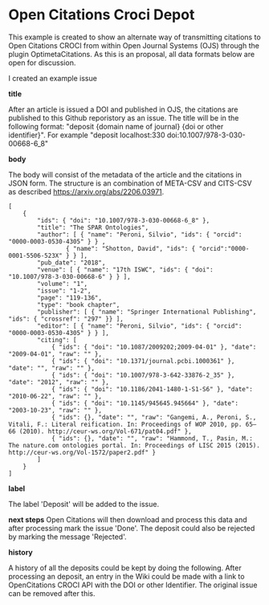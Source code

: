 # Open Citations Croci Depot

This example is created to show an alternate way of transmitting citations to Open Citations CROCI from within Open Journal Systems (OJS) through the plugin OptimetaCitations. As this is an proposal, all data formats below are open for discussion. 

I created an example issue

**title**

After an article is issued a DOI and published in OJS, the citations are published to this Github reporistory as an issue. The title will be in the following format: "deposit {domain name of journal} {doi or other identifier}". For example "deposit localhost:330 doi:10.1007/978-3-030-00668-6_8"

**body**

The body will consist of the metadata of the article and the citations in JSON form. 
The structure is an combination of META-CSV and CITS-CSV as described https://arxiv.org/abs/2206.03971.

```
[ 
	{
		"ids": { "doi": "10.1007/978-3-030-00668-6_8" },
		"title": "The SPAR Ontologies",
		"author": [ { "name": "Peroni, Silvio", "ids": { "orcid": "0000-0003-0530-4305" } } , 
				{ "name": "Shotton, David", "ids": { "orcid":"0000-0001-5506-523X" } } ],
		"pub_date": "2018",
		"venue": [ { "name": "17th ISWC", "ids": { "doi": "10.1007/978-3-030-00668-6" } } ],
		"volume": "1",
		"issue": "1-2",
		"page": "119-136",
		"type": "book chapter",
		"publisher": [ { "name": "Springer International Publishing", "ids": { "crossref": "297" }} ],
		"editor": [ { "name": "Peroni, Silvio", "ids": { "orcid": "0000-0003-0530-4305" } } ],
		"citing": [ 
			{ "ids": { "doi": "10.1087/2009202;2009-04-01" }, "date": "2009-04-01", "raw": "" },
			{ "ids": { "doi": "10.1371/journal.pcbi.1000361" }, "date": "", "raw": "" },
			{ "ids": { "doi": "10.1007/978-3-642-33876-2_35" }, "date": "2012", "raw": "" },
			{ "ids": { "doi": "10.1186/2041-1480-1-S1-S6" }, "date": "2010-06-22", "raw": "" },
			{ "ids": { "doi": "10.1145/945645.945664" }, "date": "2003-10-23", "raw": "" },
			{ "ids": {}, "date": "", "raw": "Gangemi, A., Peroni, S., Vitali, F.: Literal reification. In: Proceedings of WOP 2010, pp. 65–66 (2010). http://ceur-ws.org/Vol-671/pat04.pdf" },
			{ "ids": {}, "date": "", "raw": "Hammond, T., Pasin, M.: The nature.com ontologies portal. In: Proceedings of LISC 2015 (2015). http://ceur-ws.org/Vol-1572/paper2.pdf" }
		]
	} 
]
```
**label**

The label 'Deposit' will be added to the issue. 

**next steps**
Open Citations will then download and process this data and after processing mark the issue 'Done'. The deposit could also be rejected by marking the message 'Rejected'.

**history**

A history of all the deposits could be kept by doing the following. After processing an deposit, an entry in the Wiki could be made with a link to OpenCitations CROCI API with the DOI or other Identifier. The original issue can be removed after this. 
